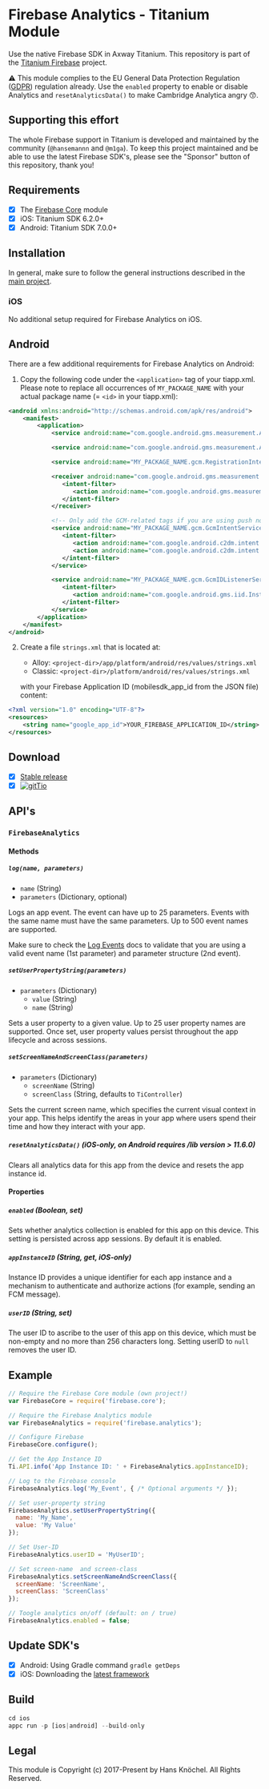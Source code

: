 # Firebase Analytics - Titanium Module
Use the native Firebase SDK in Axway Titanium. This repository is part of the [Titanium Firebase](https://github.com/hansemannn/titanium-firebase) project.

⚠️ This module complies to the EU General Data Protection Regulation ([GDPR](https://www.eugdpr.org/)) regulation already.
Use the `enabled` property to enable or disable Analytics and `resetAnalyticsData()` to make Cambridge Analytica angry 😙.

## Supporting this effort

The whole Firebase support in Titanium is developed and maintained by the community (`@hansemannn` and `@m1ga`). To keep
this project maintained and be able to use the latest Firebase SDK's, please see the "Sponsor" button of this repository,
thank you!

## Requirements
- [x] The [Firebase Core](https://github.com/hansemannn/titanium-firebase-core) module
- [x] iOS: Titanium SDK 6.2.0+
- [x] Android: Titanium SDK 7.0.0+

## Installation

In general, make sure to follow the general instructions described in the [main project](https://github.com/hansemannn/titanium-firebase/blob/master/README.md#️-android-note).

### iOS

No additional setup required for Firebase Analytics on iOS.

## Android

There are a few additional requirements for Firebase Analytics on Android:

1. Copy the following code under the `<application>` tag of your tiapp.xml. Please note to replace
all occurrences of `MY_PACKAGE_NAME` with your actual package name (= `<id>` in your tiapp.xml):

```xml
<android xmlns:android="http://schemas.android.com/apk/res/android">
	<manifest>
		<application>
			<service android:name="com.google.android.gms.measurement.AppMeasurementService" android:enabled="true" android:exported="false" />

			<service android:name="com.google.android.gms.measurement.AppMeasurementJobService" android:permission="android.permission.BIND_JOB_SERVICE" android:enabled="true" android:exported="false" />

			<service android:name="MY_PACKAGE_NAME.gcm.RegistrationIntentService" android:exported="false" />

			<receiver android:name="com.google.android.gms.measurement.AppMeasurementReceiver" android:enabled="true">
			   <intent-filter>
				  <action android:name="com.google.android.gms.measurement.UPLOAD" />
			   </intent-filter>
			</receiver>  

			<!-- Only add the GCM-related tags if you are using push notifications as well -->
			<service android:name="MY_PACKAGE_NAME.gcm.GcmIntentService" android:exported="false">
			   <intent-filter>
				  <action android:name="com.google.android.c2dm.intent.RECEIVE" />
				  <action android:name="com.google.android.c2dm.intent.SEND" />
			   </intent-filter>
			</service>

			<service android:name="MY_PACKAGE_NAME.gcm.GcmIDListenerService" android:exported="false">
			   <intent-filter>
				  <action android:name="com.google.android.gms.iid.InstanceID" />
			   </intent-filter>
			</service>
		</application>
	</manifest>
</android>   
```

2. Create a file `strings.xml` that is located at:
   - Alloy: `<project-dir>/app/platform/android/res/values/strings.xml`
   - Classic: `<project-dir>/platform/android/res/values/strings.xml`

   with your Firebase Application ID (mobilesdk_app_id from the JSON file) content:
```xml
<?xml version="1.0" encoding="UTF-8"?>
<resources>
	<string name="google_app_id">YOUR_FIREBASE_APPLICATION_ID</string>
</resources>
```

## Download
- [x] [Stable release](https://github.com/hansemannn/titanium-firebase-analytics/releases)
- [x] [![gitTio](http://hans-knoechel.de/shields/shield-gittio.svg?v2)](http://gitt.io/component/firebase.analytics)

## API's

### `FirebaseAnalytics`

#### Methods

##### `log(name, parameters)`
  - `name` (String)
  - `parameters` (Dictionary, optional)

Logs an app event. The event can have up to 25 parameters. Events with the same name must
have the same parameters. Up to 500 event names are supported.

Make sure to check the [Log Events](https://firebase.google.com/docs/analytics/android/events) docs to validate
  that you are using a valid event name (1st parameter) and parameter structure (2nd event).

##### `setUserPropertyString(parameters)`
  - `parameters` (Dictionary)
    - `value` (String)
    - `name` (String)

Sets a user property to a given value. Up to 25 user property names are supported. Once set, user
property values persist throughout the app lifecycle and across sessions.

##### `setScreenNameAndScreenClass(parameters)`
  - `parameters` (Dictionary)
    - `screenName` (String)
    - `screenClass` (String, defaults to `TiController`)

Sets the current screen name, which specifies the current visual context in your app. This helps identify
the areas in your app where users spend their time and how they interact with your app.


##### `resetAnalyticsData()` (iOS-only, on  Android requires /lib version > 11.6.0)

Clears all analytics data for this app from the device and resets the app instance id.

#### Properties

##### `enabled` (Boolean, set)

Sets whether analytics collection is enabled for this app on this device. This setting is persisted across
app sessions. By default it is enabled.

##### `appInstanceID` (String, get, iOS-only)

Instance ID provides a unique identifier for each app instance and a mechanism to authenticate and authorize
actions (for example, sending an FCM message).

##### `userID` (String, set)

The user ID to ascribe to the user of this app on this device, which must be
non-empty and no more than 256 characters long. Setting userID to `null` removes the user ID.

## Example
```js
// Require the Firebase Core module (own project!)
var FirebaseCore = require('firebase.core');

// Require the Firebase Analytics module
var FirebaseAnalytics = require('firebase.analytics');

// Configure Firebase
FirebaseCore.configure();

// Get the App Instance ID
Ti.API.info('App Instance ID: ' + FirebaseAnalytics.appInstanceID);

// Log to the Firebase console
FirebaseAnalytics.log('My_Event', { /* Optional arguments */ });

// Set user-property string
FirebaseAnalytics.setUserPropertyString({
  name: 'My_Name',
  value: 'My Value'
});

// Set User-ID
FirebaseAnalytics.userID = 'MyUserID';

// Set screen-name  and screen-class
FirebaseAnalytics.setScreenNameAndScreenClass({
  screenName: 'ScreenName',
  screenClass: 'ScreenClass'
});

// Toogle analytics on/off (default: on / true)
FirebaseAnalytics.enabled = false;
```

## Update SDK's

- [x] Android: Using Gradle command `gradle getDeps`
- [x] iOS: Downloading the [latest framework](https://firebase.google.com/download/ios)

## Build

```js
cd ios
appc run -p [ios|android] --build-only
```

## Legal

This module is Copyright (c) 2017-Present by Hans Knöchel. All Rights Reserved.

